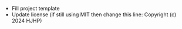 - Fill project template
- Update license (if still using MIT then change this line: Copyright (c) 2024 HJHP)
